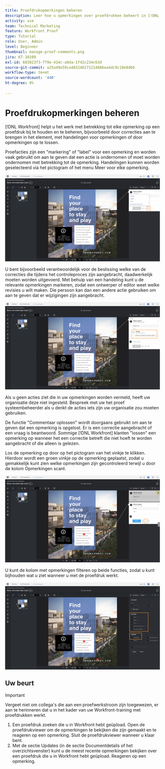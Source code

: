 ```yaml
---
title: Proefdrukopmerkingen beheren
description: Leer hoe u opmerkingen over proefdrukken beheert in [!DNL  Workfront] door commentaaracties toe te passen, commentaren op te lossen, en de commentaarkolom te filtreren.
activity: use
team: Technical Marketing
feature: Workfront Proof
type: Tutorial
role: User, Admin
level: Beginner
thumbnail: manage-proof-comments.png
jira: KT-10109
exl-id: 603023f3-f79e-414c-a6da-1f42c234c63d
source-git-commit: a25a49e59ca483246271214886ea4dc9c10e8d66
workflow-type: tm+mt
source-wordcount: '440'
ht-degree: 0%

---
```


# Proefdrukopmerkingen beheren

[!DNL Workfront] helpt u het werk met betrekking tot elke opmerking op een proefdruk bij te houden en te beheren, bijvoorbeeld door correcties aan te brengen in het element, met handelingen voor opmerkingen of door opmerkingen op te lossen.

Proefacties zijn een &quot;markering&quot; of &quot;label&quot; voor een opmerking en worden vaak gebruikt om aan te geven dat een actie is ondernomen of moet worden ondernomen met betrekking tot de opmerking. Handelingen kunnen worden geselecteerd via het pictogram of het menu Meer voor elke opmerking.

![Een afbeelding van een proefdruk in de testviewer met het vlagpictogram gemarkeerd op de opmerking en de beschikbare proefdrukacties zichtbaar.](assets/manage-comments-1.png)

U bent bijvoorbeeld verantwoordelijk voor de beslissing welke van de correcties die tijdens het controleproces zijn aangebracht, daadwerkelijk moeten worden uitgevoerd. Met behulp van een handeling kunt u de relevante opmerkingen markeren, zodat een ontwerper of editor weet welke revisies u wilt maken. Die persoon kan dan een andere actie gebruiken om aan te geven dat er wijzigingen zijn aangebracht.

![Een afbeelding van een proefdruk in de conceptviewer met de [!UICONTROL To Do] proefdrukactie gemarkeerd in de opmerking.](assets/manage-comments-2.png)

Als u geen acties ziet die in uw opmerkingen worden vermeld, heeft uw organisatie deze niet ingesteld. Bespreek met uw het proef systeembeheerder als u denkt de acties iets zijn uw organisatie zou moeten gebruiken.

De functie &quot;Commentaar oplossen&quot; wordt doorgaans gebruikt om aan te geven dat een opmerking is opgelost. Er is een correctie aangebracht of een vraag is beantwoord. Sommige [!DNL Workfront] klanten &quot;lossen&quot; een opmerking op wanneer het een correctie betreft die niet hoeft te worden aangebracht of die alleen is gelezen.

Los de opmerking op door op het pictogram van het vinkje te klikken. Hierdoor wordt een groen vinkje op de opmerking geplaatst, zodat u gemakkelijk kunt zien welke opmerkingen zijn gecontroleerd terwijl u door de kolom Opmerkingen scant.

![Een afbeelding van een proefdruk in de testviewer met het pictogram van het vinkje gemarkeerd op de opmerking.](assets/manage-comments-4.png)

U kunt de kolom met opmerkingen filteren op beide functies, zodat u kunt bijhouden wat u ziet wanneer u met de proefdruk werkt.

![Een afbeelding van de opmerking filtert in de conceptviewer met de [!UICONTROL Actions] en [!UICONTROL General] filteropties gemarkeerd.](assets/manage-comments-3.png)

## Uw beurt

>[!IMPORTANT]
>
>Vergeet niet om collega&#39;s die aan een proefwerkstroom zijn toegewezen, er aan te herinneren dat u in het kader van uw Workfront-training met proefdrukken werkt.


1. Een proefdruk zoeken die u in Workfront hebt geüpload. Open de proefdrukviewer om de opmerkingen te bekijken die zijn gemaakt en te reageren op een opmerking. Sluit de proefdrukviewer wanneer u klaar bent.
1. Met de sectie Updates (in de sectie Documentdetails of het overzichtsvenster) kunt u de meest recente opmerkingen bekijken over een proefdruk die u in Workfront hebt geüpload. Reageren op een opmerking.


<!--
## Learn more
* Create and manage proof comments
-->

